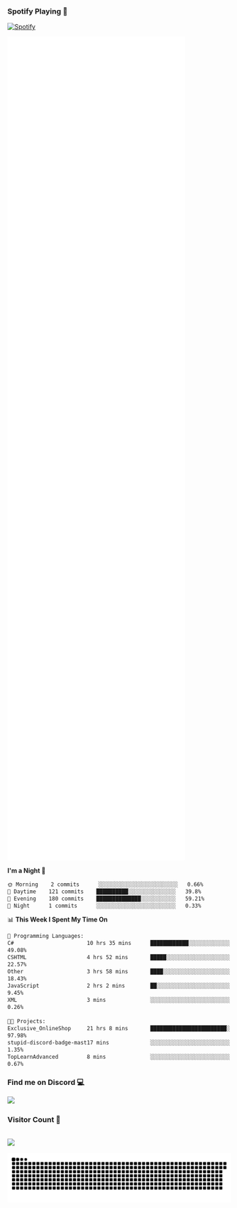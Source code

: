 ### Spotify Playing 🎵
[![Spotify](https://spotify-livestats-callme-milad.vercel.app/api/spotify)](https://open.spotify.com/user/314mrt6dxn5cqoxklh3thbwlr6by)

<img align="center" src="/github-metrics.svg" alt="Metrics" width="400">

<!--START_SECTION:waka-->
**I'm a Night 🦉** 

```text
🌞 Morning    2 commits      ░░░░░░░░░░░░░░░░░░░░░░░░░   0.66% 
🌆 Daytime    121 commits    ██████████░░░░░░░░░░░░░░░   39.8% 
🌃 Evening    180 commits    ██████████████░░░░░░░░░░░   59.21% 
🌙 Night      1 commits      ░░░░░░░░░░░░░░░░░░░░░░░░░   0.33%

```


📊 **This Week I Spent My Time On** 

```text
💬 Programming Languages: 
C#                       10 hrs 35 mins      ████████████░░░░░░░░░░░░░   49.08% 
CSHTML                   4 hrs 52 mins       █████░░░░░░░░░░░░░░░░░░░░   22.57% 
Other                    3 hrs 58 mins       ████░░░░░░░░░░░░░░░░░░░░░   18.43% 
JavaScript               2 hrs 2 mins        ██░░░░░░░░░░░░░░░░░░░░░░░   9.45% 
XML                      3 mins              ░░░░░░░░░░░░░░░░░░░░░░░░░   0.26%

🐱‍💻 Projects: 
Exclusive_OnlineShop     21 hrs 8 mins       ████████████████████████░   97.98% 
stupid-discord-badge-mast17 mins             ░░░░░░░░░░░░░░░░░░░░░░░░░   1.35% 
TopLearnAdvanced         8 mins              ░░░░░░░░░░░░░░░░░░░░░░░░░   0.67%

```


<!--END_SECTION:waka-->

### Find me on Discord 💻
<a href="https://discord.gg/pQVcABAxAy" rel="nofollow"> 
  <img src="https://discord.c99.nl/widget/theme-2/977957889358573609.png" data-canonical-src="https://discord.c99.nl/widget/theme-2/977957889358573609.png" style="max-width: 100%;"></a>

### Visitor Count 🔢
<p align="left"> 
  <br>
  <img src="https://profile-counter.glitch.me/callme-devil/count.svg" />
</p>

<img src="https://github.com/callme-devil/callme-devil/blob/output/github-contribution-grid-snake.svg" alt="snake" style="max-width: 100%;">
